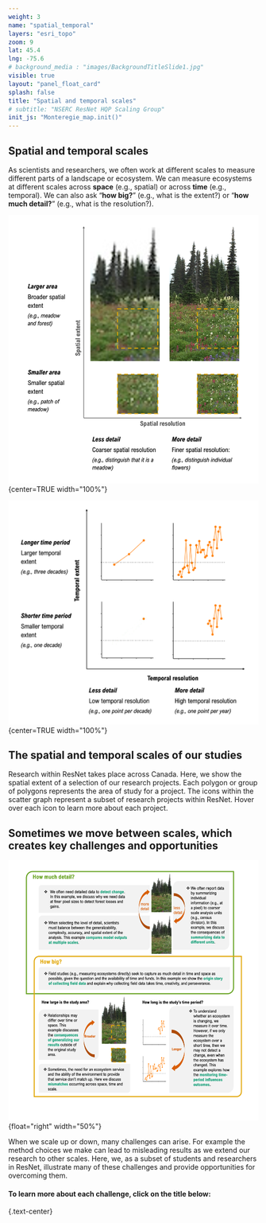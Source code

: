 ```yaml
---
weight: 3
name: "spatial_temporal"
layers: "esri_topo"
zoom: 9
lat: 45.4
lng: -75.6
# background_media : "images/BackgroundTitleSlide1.jpg" 
visible: true
layout: "panel_float_card"
splash: false
title: "Spatial and temporal scales"
# subtitle: "NSERC ResNet HQP Scaling Group"
init_js: "Monteregie_map.init()"
---
```


## Spatial and temporal scales

As scientists and researchers, we often work at different scales to measure different parts of a landscape or ecosystem. We can measure ecosystems at different scales across **space** (e.g., spatial) or across **time** (e.g., temporal). We can also ask “**how big?**” (e.g., what is the extent?) or “**how much detail?**” (e.g., what is the resolution?).

![fig5](images/Intro_C1.png "When we move from the bottom to the top images, we are increasing the size of the study area (e.g., spatial extent). When we move from the left to the right images, we are increasing the number of pixels per area (e.g., spatial resolution), which allows for individual flowers to be distinguished. Image credit: Amanda Schwantes.")  
{center=TRUE width="100%"}

<!--- Justify middle, no text on sides -->

![fig6](images/Intro_C2.png "When we move from the bottom to the top images, we are expanding the time period for which we are collecting data. When we move from the left to the right images, we are increasing the detail (e.g., number of data points per year). Image credit: Amanda Schwantes.") 
{center=TRUE width="100%"}

<!--- Justify middle, no text on sides -->


## The spatial and temporal scales of our studies

Research within ResNet takes place across Canada. Here, we show the spatial extent of a selection of our research projects. Each polygon or group of polygons represents the area of study for a project. The icons within the scatter graph represent a subset of  research projects within ResNet. Hover over each icon to learn more about each project.

<!---[Add story map and scatter graphs of the scales at which we work] --->


## Sometimes we move between scales, which creates key challenges and opportunities

![fig7](images/Intro_D1.png "Image credit: Amanda Schwantes.") 
{float="right" width="50%"}

When we scale up or down, many challenges can arise. For example the method choices we make can lead to misleading results as we extend our research to other scales. Here, we, as a subset of students and researchers in ResNet, illustrate many of these challenges and provide opportunities for overcoming them.

<div class="clearfix"></div>

#### To learn more about each challenge, click on the title below:
{.text-center}

<!---[Add in finalized list of challenges: Matches what’s described in dropdown menu] --->






